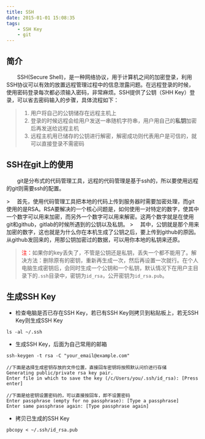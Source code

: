 ```yaml
---
title: SSH
date: 2015-01-01 15:08:35
tags: 
	- SSH Key
	- git
---
```


## 简介
 <p style="text-indent:2em">SSH(Secure Shell)，是一种网络协议，用于计算机之间的加密登录，利用SSH协议可以有效的放置远程管理过程中的信息泄露问题。在远程登录的时候，使用密码登录每次都必须输入密码，非常麻烦。SSH提供了公钥（SHH Key）登录，可以省去密码输入的步骤，具体流程如下：</p>

<!-- more -->

> 1. 用户将自己的公钥储存在远程主机上
> 2. 登录的时候远程会给用户发送一串随机字符串，用户用自己的**私钥**加密后再发送给远程主机
> 3. 远程主机用已储存的公钥进行解密，解密成功则代表用户是可信的，就可以直接登录不需密码

## SSH在git上的使用
<p style="text-indent:2em">git是分布式的代码管理工具，远程的代码管理是基于ssh的，所以要使用远程的git则需要ssh的配置。</p>
> &emsp;首先，使用代码管理工具把本地的代码上传到服务器时需要加密处理，而git使用的是RSA。RSA要解决的一个核心问题是，如何使用一对特定的数字，使其中一个数字可以用来加密，而另外一个数字可以用来解密。这两个数字就是在使用git和github，gitlab的时候所遇到的公钥以及私钥。
> &emsp;其中，公钥就是那个用来加密的数字，这也就是为什么你在本机生成了公钥之后，要上传到github的原因。从github发回来的，用那公钥加密过的数据，可以用你本地的私钥来还原。

> <font color=red>注：</font>如果你的key丢失了，不管是公钥还是私钥，丢失一个都不能用了。解决方法：删除原有的密钥，重新再生成一次，然后再设置一次就行。在个人电脑生成密钥后，会同时生成一个公钥和一个私钥，默认情况下在用户主目录下的`.ssh`目录中，密钥为`id_rsa`，公开密钥为`id_rsa.pub`。

## 生成SSH Key

* 检查电脑是否已存在SSH Key，若已有SSH Key则拷贝到粘贴板上，若无SSH Key则生成SSH Key
```
ls -al ~/.ssh 
```

* 生成SSH Key，后面为自己常用的邮箱
```
ssh-keygen -t rsa -C "your_email@example.com"

//下面是选择生成密钥存放的文件位置，直接回车密钥将按照默认问价进行存储 
Generating public/private rsa key pair.
Enter file in which to save the key (/c/Users/you/.ssh/id_rsa): [Press enter] 

//下面是给密钥设置密码的，可以直接按回车，即不设置密码 
Enter passphrase (empty for no passphrase): [Type a passphrase]
Enter same passphrase again: [Type passphrase again]   
```

* 拷贝已生成的SSH Key
```
pbcopy < ~/.ssh/id_rsa.pub
```